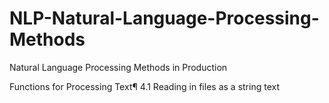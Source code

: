 # NLP-Natural-Language-Processing-Methods
Natural Language Processing Methods in Production

Functions for Processing Text¶
4.1 Reading in files as a string text
